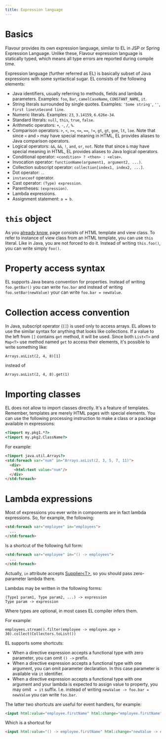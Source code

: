 ```yaml
---
title: Expression language
---
```


# Basics

Flavour provides its own expression language, similar to EL in JSP or Spring Expression Language.
Unlike these, Flavour expression language is statically typed,
which means all type errors are reported during compile time.

Expression language (further referred as EL) is basically subset of Java expressions with some syntactical sugar.
EL consists of the following elements:

* Java identifiers, usually referring to methods, fields and lambda parameters.
  Examples: `foo`, `Bar`, `camelCaseName`, `CONSTANT_NAME`, `it`.
* String literals surrounded by single quotes. Examples: `'Some string'`, `''`, `First line\nSecond line`.
* Numeric literals. Examples: `23`, `3.14159`, `6.626e-34`.
* Standard literals: `null`, `this`, `true`, `false`.
* Arithmetic operators: `+`, `-`, `/`, `%`.
* Comparison operators: `>`, `<`, `>=`, `<=`, `==`, `!=`, `gt`, `gt`, `goe`, `lt`, `loe`.
  Note that since `<` and `>` may have special meaning in HTML, EL provides aliases to Java comparison operators.
* Logical operators: `&&`, `&&`, `!`, `and`, `or`, `not`.
  Note that since `&` may have special meaning in HTML, EL provides aliases to Java logical operators.
* Conditional operator: `<condition> ? <then> : <else>`.
* Invocation operator: `functionName(argument1, argument2, ...)`.
* Collection subscript operator: `collection[index1, index2, ...]`.
* Dot operator: `.`.
* `instanceof` operator.
* Cast operator: `(Type) expression`.
* Parentheses: `(expression)`.
* Lambda expressions.
* Assignment statement: `a = b`.


# `this` object

As you [already know](Introduction-to-templating#creating-a-new-page), page consists of HTML template and view class.
To refer to instance of view class from an HTML template, you can use `this` literal.
Like in Java, you are not forced to do it.
Instead of writing `this.foo()`, you can write simply `foo()`.


# Property access syntax

EL supports Java beans convention for properties.
Instead of writing `foo.getBar()` you can write `foo.bar` 
and instead of writing `foo.setBar(newValue)` your can write `foo.bar = newValue`.


# Collection access convention

In Java, subscript operator (`[]`) is used only to access arrays.
EL allows to use the similar syntax for anything that looks like collections.
If a value to the left from `[]` contains `get` method, it will be used.
Since both `List<T>` and `Map<T>` use method named `get` to access their elements,
it's possible to write something like:

```
Arrays.asList(2, 4, 8)[1]
```

instead of

```
Arrays.asList(2, 4, 8).get(1)
```


# Importing classes

EL does not allow to import classes directly.
It's a feature of templates.
Remember, templates are merely HTML pages with special elements.
You can use the following processing instruction to make a class or a package available in expressions:

```html
<?import my.pkg1.*?>
<?import my.pkg2.ClassName?>
```

For example:

```html
<?import java.util.Arrays?>
<std:foreach var="num" in="Arrays.asList(2, 3, 5, 7, 11)">
  <div>
    <html:text value="num"/>
  </div>
</std:foreach>
```

# Lambda expressions

Most of expressions you ever write in components are in fact lambda expressions.
So, for example, the following:

```html
<std:foreach var="employee" in="employees">
  ...
</std:foreach>
```

Is a shortcut of the following full form:

```html
<std:foreach var="employee" in="() -> employees">
  ...
</std:foreach>
```

Actually, `in` attribute accepts 
[Supplier&lt;T>](https://docs.oracle.com/javase/8/docs/api/java/util/function/Supplier.html),
so you should pass zero-parameter lambda there.

Lambdas may be written in the following forms:

```
(Type1 param1, Type param2, ...) -> expression
Type param -> expression
```

Where types are optional, in most cases EL compiler infers them.

For example:

```
employees.stream().filter(employee -> employee.age > 30).collect(Collectors.toList())
```

EL supports some shortcuts:

* When a directive expression accepts a functional type with zero parameter, you can omit `() ->` prefix.
* When a directive expression accepts a functional type with one argument, you can omit parameter declaration.
  In this case parameter is available via `it` identifier.
* When a directive expression accepts a functional type with one argument
  and your lambda is expected to assign value to property, you may omit ` = it` suffix.
  I.e. instead of writing `newValue -> foo.bar = newValue` you can write `foo.bar`.

The latter two shortcuts are useful for event handlers, for example:

```html
<input html:value="employee.firstName" html:change="employee.firstName"/>
```

Which is a shortcut for

```html
<input html:value="() -> employee.firstName" html:change="newValue -> employee.firstName = newValue"/>
```
